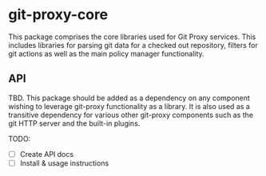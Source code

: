 # git-proxy-core
This package comprises the core libraries used for Git Proxy services. This includes libraries
for parsing git data for a checked out repository, filters for git actions as well as the main
policy manager functionality.

## API
TBD. This package should be added as a dependency on any component wishing to leverage git-proxy
functionality as a library. It is also used as a transitive dependency for various other
git-proxy components such as the git HTTP server and the built-in plugins.

TODO:
- [ ] Create API docs
- [ ] Install & usage instructions
